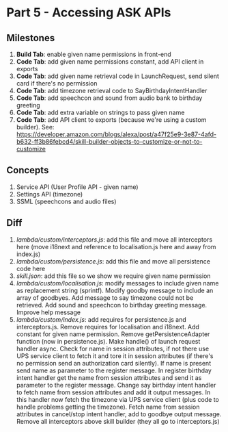# Part 5 - Accessing ASK APIs

## Milestones

1. **Build Tab**: enable given name permissions in front-end
2. **Code Tab**: add given name permissions constant, add API client in exports
3. **Code Tab**: add given name retrieval code in LaunchRequest, send silent card if there's no permission
4. **Code Tab**: add timezone retrieval code to SayBirthdayIntentHandler
5. **Code Tab**: add speechcon and sound from audio bank to birthday greeting
6. **Code Tab**: add extra variable on strings to pass given name
7. **Code Tab**: add API client to exports (because we're using a custom builder). See: https://developer.amazon.com/blogs/alexa/post/a47f25e9-3e87-4afd-b632-ff3b86febcd4/skill-builder-objects-to-customize-or-not-to-customize

## Concepts

1. Service API (User Profile API - given name)
2. Settings API (timezone)
3. SSML (speechcons and audio files)

## Diff

1. *lambda/custom/interceptors.js*: add this file and move all interceptors here (move i18next and reference to localisation.js here and away from index.js)
2. *lambda/custom/persistence.js*: add this file and move all persistence code here
3. *skill.json*: add this file so we show we require given name permission
4. *lambda/custom/localisation.js*: modify messages to include given name as replacement string (sprintf). Modify goodby message to include an array of goodbyes. Add message to say timezone could not be retrieved. Add sound and speechcon to birthday greeting message. Improve help message
5. *lambda/custom/index.js*: add requires for persistence.js and interceptors.js. Remove requires for localisation and i18next. Add constant for given name permission. Remove getPersistenceAdapter function (now in persistence.js). Make handle() of launch request handler async. Check for name in session attributes, if not there use UPS service client to fetch it and tore it in session attributes (if there's no permission send an authorization card silently). If name is present send name as parameter to the register message. In register birthday intent handler get the name from session attributes and send it as parameter to the register message. Change say birthday intent handler to fetch name from session attributes and add it output messages. In this handler now fetch the timezone via UPS service client (plus code to handle problems getting the timezone). Fetch name from session attributes in cancel/stop intent handler, add to goodbye output message. Remove all interceptors above skill builder (they all go to interceptors.js)